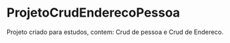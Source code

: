 # ProjetoCrudEnderecoPessoa
Projeto criado para estudos, contem: Crud de pessoa e Crud de Endereco.
